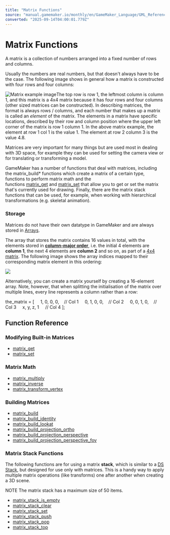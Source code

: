 ```yaml
---
title: "Matrix Functions"
source: "manual.gamemaker.io/monthly/en/GameMaker_Language/GML_Reference/Maths_And_Numbers/Matrix_Functions/Matrix_Functions.htm"
converted: "2025-09-14T04:00:01.779Z"
---
```


# Matrix Functions

A matrix is a collection of numbers arranged into a fixed number of rows and columns.

Usually the numbers are real numbers, but that doesn't always have to be the case. The following image shows in general how a matrix is constructed with four rows and four columns:

![Matrix example image](https://manual.gamemaker.io/monthly/en/assets/Images/Scripting_Reference/GML/Reference/Maths/Matrix_Example.png)The top row is row 1, the leftmost column is column 1, and this matrix is a 4x4 matrix because it has four rows and four columns (other sized matrices can be constructed). In describing matrices, the format is always rows / columns, and each number that makes up a matrix is called an _element_ of the matrix. The elements in a matrix have specific locations, described by their row and column position where the upper left corner of the matrix is row 1 column 1. In the above matrix example, the element at row 1 col 1 is the value 1. The element at row 2 column 3 is the value 4.8.

Matrices are very important for many things but are used most in dealing with 3D space, for example they can be used for setting the camera view or for translating or transforming a model.

GameMaker has a number of functions that deal with matrices, including the matrix\_build\* functions which create a matrix of a certain type, functions to perform matrix math and the functions [matrix\_get](matrix_get.md) and [matrix\_set](matrix_set.md) that allow you to get or set the matrix that's currently used for drawing. Finally, there are the matrix stack functions that can be used, for example, when working with hierarchical transformations (e.g. skeletal animation).

### Storage

Matrices do not have their own datatype in GameMaker and are always stored in [Arrays](../../../GML_Overview/Arrays.md).

The array that stores the matrix contains 16 values in total, with the elements stored in **[column-major order](https://en.wikipedia.org/wiki/Row-_and_column-major_order)**, i.e. the initial 4 elements are **column 1**, the next 4 elements are **column 2** and so on, as part of a [4x4 matrix](Matrix_Functions.md). The following image shows the array indices mapped to their corresponding matrix element in this ordering:

![](../../../../assets/Images/Scripting_Reference/GML/Reference/Maths/matrix_array_indices_column_major.png)

Alternatively, you can create a matrix yourself by creating a 16-element array. Note, however, that when splitting the initialisation of the matrix over multiple lines, every line represents a column rather than a row:

the\_matrix =
\[
    1, 0, 0, 0,    // Col 1
    0, 1, 0, 0,    // Col 2
    0, 0, 1, 0,    // Col 3
    x, y, z, 1     // Col 4
\];

## Function Reference

### Modifying Built-in Matrices

-   [matrix\_get](matrix_get.md)
-   [matrix\_set](matrix_set.md)

### Matrix Math

-   [matrix\_multiply](../../../../../../../GameMaker_Language/GML_Reference/Maths_And_Numbers/Matrix_Functions/matrix_multiply.md)
-   [matrix\_inverse](matrix_inverse.md)
-   [matrix\_transform\_vertex](matrix_transform_vertex.md)

### Building Matrices

-   [matrix\_build](matrix_build.md)
-   [matrix\_build\_identity](matrix_build_identity.md)
-   [matrix\_build\_lookat](matrix_build_lookat.md)
-   [matrix\_build\_projection\_ortho](../../../../../../../GameMaker_Language/GML_Reference/Maths_And_Numbers/Matrix_Functions/matrix_build_projection_ortho.md)
-   [matrix\_build\_projection\_perspective](matrix_build_projection_perspective.md)
-   [matrix\_build\_projection\_perspective\_fov](matrix_build_projection_perspective_fov.md)

### Matrix Stack Functions

The following functions are for using a matrix **stack**, which is similar to a [DS Stack](../../Data_Structures/DS_Stacks/ds_stack_create.md), but designed for use only with matrices. This is a handy way to apply multiple matrix operations (like transforms) one after another when creating a 3D scene.

NOTE The matrix stack has a maximum size of 50 items.

-   [matrix\_stack\_is\_empty](../../../../../../../GameMaker_Language/GML_Reference/Maths_And_Numbers/Matrix_Functions/matrix_stack_is_empty.md)
-   [matrix\_stack\_clear](matrix_stack_clear.md)
-   [matrix\_stack\_set](matrix_stack_set.md)
-   [matrix\_stack\_push](matrix_stack_push.md)
-   [matrix\_stack\_pop](../../../../../../../GameMaker_Language/GML_Reference/Maths_And_Numbers/Matrix_Functions/matrix_stack_pop.md)
-   [matrix\_stack\_top](matrix_stack_top.md)